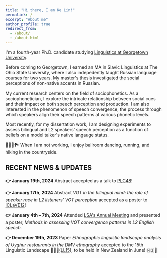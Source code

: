 ```yaml
---
title: "Hi there, I am Ke Lin!"
permalink: /
excerpt: "About me"
author_profile: true
redirect_from: 
  - /about/
  - /about.html
---
```



I'm a fourth-year Ph.D. candidate studying [Linguistics at Georgetown University](https://linguistics.georgetown.edu/). 

Before coming to Georgetown, I earned an MA in Slavic Linguistics at The Ohio State University, where I also indepedently taught Russian language courses for two years. My master's thesis investigated the social perceptions of non-native accents in Russian.

My current research centers on the field of sociophonetics. As a sociophonetician, I explore the intricate relationship between social cues and their impact on both speech perception and production. I am also interested in the phenomenon of speech convergence, the process through which speakers align their speech patterns at various phonetic levels. 

Most recently, for my dissertation work, I am designing experiments to assess bilingual and L2 speakers' speech perception as a function of beliefs on a model talker's native langauge status.

🏃‍♀️💃🏞 When I am not working, I enjoy ballroom dancing, running, and hiking in the countryside. 

##  RECENT NEWS & UPDATES


**👉 January 19th, 2024** Abstract accepted as a talk to [PLC48](https://www.ling.upenn.edu/Events/PLC/plc48/)! 


**👉 January 17th, 2024** Abstract *VOT in the bilingual mind: the role of speaker race in L2 listeners' VOT perception* accepted as a poster to [ICLaVE12](https://iclave12.dioe.at/)! 


**👉 January 4th – 7th, 2024** Attended [LSA's Annual Meeting](https://virtual.oxfordabstracts.com/#/event/public/4438/information?page=1813) and presented a poster, *Methods in assessing VOT convergence patterns in L2 English speech.* 


**👉 December 19th, 2023** Paper *Ethnographic linguistic landscape analysis of Uyghur restaurants in the DMV ethography* accepted to the 15th Linguistic Landscape 🍖🍜🥟[(LL15)](https://linguisticlandscape15.weebly.com/), to be held in New Zealand in June! 🇳🇿🦤